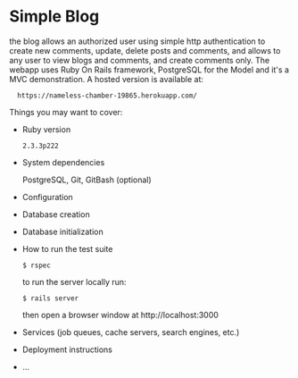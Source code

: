 # Simple Blog

the blog allows an authorized user using simple http authentication to create new comments, update, delete posts and comments, and allows to any user to view blogs and comments, and create comments only. The webapp uses Ruby On Rails framework, PostgreSQL for the Model and it's a MVC demonstration. A hosted version is available at:

```
  https://nameless-chamber-19865.herokuapp.com/
```


Things you may want to cover:

* Ruby version

  ```
  2.3.3p222
  ```

* System dependencies
  
  PostgreSQL, Git, GitBash (optional)

* Configuration
  
* Database creation

* Database initialization

* How to run the test suite
  ```
  $ rspec
  ```
  to run the server locally run:
  ```
  $ rails server
  ```
  then open a browser window at http://localhost:3000

* Services (job queues, cache servers, search engines, etc.)

* Deployment instructions

* ...
